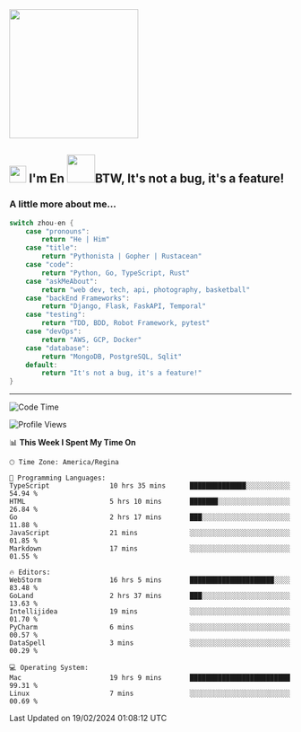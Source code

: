 <img align='center' src="https://media.giphy.com/media/GP1TJJSV4Ys1r64q2A/giphy.gif" width="230">

<h2><img src="https://emojis.slackmojis.com/emojis/images/1531849430/4246/blob-sunglasses.gif?1531849430" width="30"/> I'm En <img src="https://media.giphy.com/media/12oufCB0MyZ1Go/giphy.gif" width="50">BTW, It's not a bug, it's a feature!</h2>


<!-- <img align='right' src="https://media.giphy.com/media/M9gbBd9nbDrOTu1Mqx/giphy.gif" width="230"> -->


### A little more about me... 
<!--
```javascript
const zhou-en = {
    pronouns: "He" | "Him",
    title: "Pythonista" | "Gopher" | "Rustacean",
    code: ["Python", "Go", "Rust", "TypeScript"],
    askMeAbout: ["web dev", "tech", "app dev", "photography"],
    technologies: {
        backEnd: {
            python: ["Django", "Flask", "FaskAPI"],
            go: []
        },
        scraping: ["selenium", "scrapy", "spider"],
        testing: ["Robot Framework"],
        devOps: ["AWS", "Docker", "GCP", "Nginx"],
        databases: ["mongo", "postgresql", "sqlite"],
        misc: ["Firebase", "Heroku"]
    },
    architecture: ["Event Driven Architecture", "Microservices"],
    currentFocus: ["Temporal", "Rust"],
    funFact: "It's not a bug, it's a feature!"
};
```
  -->

```go
switch zhou-en {
    case "pronouns":
        return "He | Him"
    case "title":
        return "Pythonista | Gopher | Rustacean"
    case "code":
        return "Python, Go, TypeScript, Rust"
    case "askMeAbout":
        return "web dev, tech, api, photography, basketball"
    case "backEnd Frameworks":
        return "Django, Flask, FaskAPI, Temporal"
    case "testing":
        return "TDD, BDD, Robot Framework, pytest"
    case "devOps":
        return "AWS, GCP, Docker"
    case "database":
        return "MongoDB, PostgreSQL, Sqlit"
    default:
        return "It's not a bug, it's a feature!"
}
```




---
<!--START_SECTION:waka-->
![Code Time](http://img.shields.io/badge/Code%20Time-1%2C234%20hrs%2055%20mins-blue)

![Profile Views](http://img.shields.io/badge/Profile%20Views-1-blue)

📊 **This Week I Spent My Time On** 

```text
🕑︎ Time Zone: America/Regina

💬 Programming Languages: 
TypeScript               10 hrs 35 mins      ██████████████░░░░░░░░░░░   54.94 % 
HTML                     5 hrs 10 mins       ███████░░░░░░░░░░░░░░░░░░   26.84 % 
Go                       2 hrs 17 mins       ███░░░░░░░░░░░░░░░░░░░░░░   11.88 % 
JavaScript               21 mins             ░░░░░░░░░░░░░░░░░░░░░░░░░   01.85 % 
Markdown                 17 mins             ░░░░░░░░░░░░░░░░░░░░░░░░░   01.55 % 

🔥 Editors: 
WebStorm                 16 hrs 5 mins       █████████████████████░░░░   83.48 % 
GoLand                   2 hrs 37 mins       ███░░░░░░░░░░░░░░░░░░░░░░   13.63 % 
Intellijidea             19 mins             ░░░░░░░░░░░░░░░░░░░░░░░░░   01.70 % 
PyCharm                  6 mins              ░░░░░░░░░░░░░░░░░░░░░░░░░   00.57 % 
DataSpell                3 mins              ░░░░░░░░░░░░░░░░░░░░░░░░░   00.29 % 

💻 Operating System: 
Mac                      19 hrs 9 mins       █████████████████████████   99.31 % 
Linux                    7 mins              ░░░░░░░░░░░░░░░░░░░░░░░░░   00.69 % 
```


 Last Updated on 19/02/2024 01:08:12 UTC
<!--END_SECTION:waka-->
